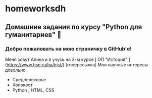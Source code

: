 # homeworksdh
## Домашние задания по курсу "Python для гуманитариев" :star2:  

### Добро пожаловать на мою страничку в GitHub'е! 
Меня зовут Алина и я учусь на 3-м курсе [ ОП "История" ] (https://www.hse.ru/ba/hist/)  (гиперссылка) 
Мои научные интересы довольно  
* Средневековье 
* Холокост 
* Python , HTML, CSS 



